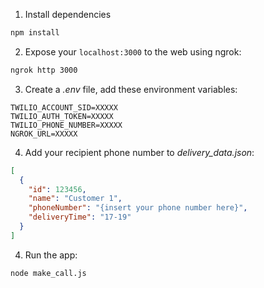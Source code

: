 1. Install dependencies

```bash
npm install
```

2. Expose your `localhost:3000` to the web using ngrok:

```bash
ngrok http 3000
```

3. Create a *.env* file, add these environment variables:

```
TWILIO_ACCOUNT_SID=XXXXX
TWILIO_AUTH_TOKEN=XXXXX
TWILIO_PHONE_NUMBER=XXXXX
NGROK_URL=XXXXX
```

4. Add your recipient phone number to *delivery_data.json*:

```json
[
  {
    "id": 123456,
    "name": "Customer 1",
    "phoneNumber": "{insert your phone number here}",
    "deliveryTime": "17-19"
  }
]
```

4. Run the app:

```bash
node make_call.js
```